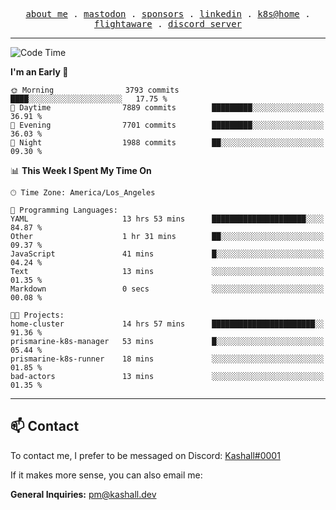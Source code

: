 <p align="center">
  <samp>
    <a href="https://jordanjones.org/">about me</a> .
    <a rel="me" href="https://mastodon.social/@kashall">mastodon</a> .
    <a href="https://github.com/sponsors/kashalls">sponsors</a> .
    <a href="https://linkedin.com/in/jordpjones">linkedin</a> .
    <a href="https://github.com/kashalls/home-cluster">k8s@home</a> .
    <a href="https://flightaware.com/adsb/stats/user/kashalls">flightaware</a> .
    <a href="https://discord.gg/ctgrp8k">discord server</a>
  </samp>
</p>

---

<!--START_SECTION:waka-->
![Code Time](http://img.shields.io/badge/Code%20Time-1%2C460%20hrs%2016%20mins-blue)

**I'm an Early 🐤** 

```text
🌞 Morning                3793 commits        ████░░░░░░░░░░░░░░░░░░░░░   17.75 % 
🌆 Daytime                7889 commits        █████████░░░░░░░░░░░░░░░░   36.91 % 
🌃 Evening                7701 commits        █████████░░░░░░░░░░░░░░░░   36.03 % 
🌙 Night                  1988 commits        ██░░░░░░░░░░░░░░░░░░░░░░░   09.30 % 
```


📊 **This Week I Spent My Time On** 

```text
🕑︎ Time Zone: America/Los_Angeles

💬 Programming Languages: 
YAML                     13 hrs 53 mins      █████████████████████░░░░   84.87 % 
Other                    1 hr 31 mins        ██░░░░░░░░░░░░░░░░░░░░░░░   09.37 % 
JavaScript               41 mins             █░░░░░░░░░░░░░░░░░░░░░░░░   04.24 % 
Text                     13 mins             ░░░░░░░░░░░░░░░░░░░░░░░░░   01.35 % 
Markdown                 0 secs              ░░░░░░░░░░░░░░░░░░░░░░░░░   00.08 % 

🐱‍💻 Projects: 
home-cluster             14 hrs 57 mins      ███████████████████████░░   91.36 % 
prismarine-k8s-manager   53 mins             █░░░░░░░░░░░░░░░░░░░░░░░░   05.44 % 
prismarine-k8s-runner    18 mins             ░░░░░░░░░░░░░░░░░░░░░░░░░   01.85 % 
bad-actors               13 mins             ░░░░░░░░░░░░░░░░░░░░░░░░░   01.35 % 
```


<!--END_SECTION:waka-->

---

## 📫 Contact

To contact me, I prefer to be messaged on Discord:  [Kashall#0001](https://discord.com/users/201077739589992448)

If it makes more sense, you can also email me:

**General Inquiries:** pm@kashall.dev  

